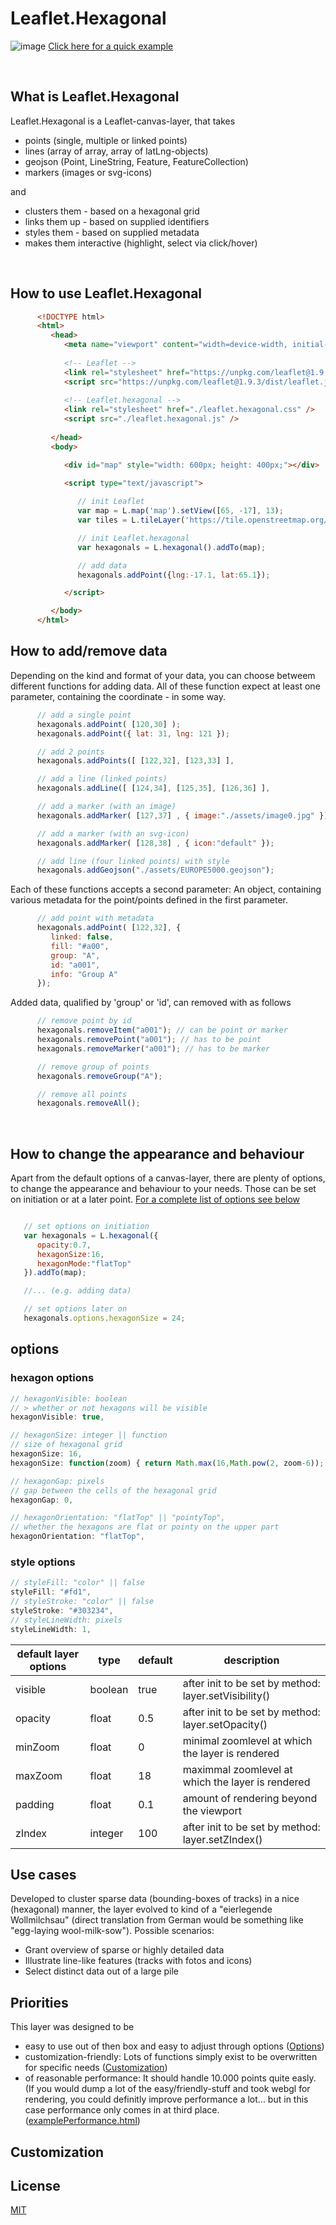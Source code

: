 # Leaflet.Hexagonal

![image](/assets/demo.jpg)
[Click here for a quick example](https://kaynut.github.io/Leaflet.Hexagonal/)

<br>

## What is Leaflet.Hexagonal
Leaflet.Hexagonal is a Leaflet-canvas-layer, that takes 
- points (single, multiple or linked points) 
- lines (array of array, array of latLng-objects)
- geojson (Point, LineString, Feature, FeatureCollection)
- markers (images or svg-icons)

and 

- clusters them - based on a hexagonal grid 
- links them up - based on supplied identifiers
- styles them - based on supplied metadata
- makes them interactive (highlight, select via click/hover)

<br>

## How to use Leaflet.Hexagonal
```html
      <!DOCTYPE html>
      <html>
         <head>    
            <meta name="viewport" content="width=device-width, initial-scale=1">
            
            <!-- Leaflet -->
            <link rel="stylesheet" href="https://unpkg.com/leaflet@1.9.3/dist/leaflet.css" integrity="sha256-kLaT2GOSpHechhsozzB+flnD+zUyjE2LlfWPgU04xyI=" crossorigin=""/>
            <script src="https://unpkg.com/leaflet@1.9.3/dist/leaflet.js" integrity="sha256-WBkoXOwTeyKclOHuWtc+i2uENFpDZ9YPdf5Hf+D7ewM=" crossorigin=""></script>
            
            <!-- Leaflet.hexagonal -->
            <link rel="stylesheet" href="./leaflet.hexagonal.css" />
            <script src="./leaflet.hexagonal.js" />
         
         </head>
         <body>

            <div id="map" style="width: 600px; height: 400px;"></div>
            
            <script type="text/javascript">

               // init Leaflet
               var map = L.map('map').setView([65, -17], 13);
               var tiles = L.tileLayer('https://tile.openstreetmap.org/{z}/{x}/{y}.png', { maxZoom: 19, attribution: '&copy; <a href="http://www.openstreetmap.org/copyright">OpenStreetMap</a>' }).addTo(map);

               // init Leaflet.hexagonal
               var hexagonals = L.hexagonal().addTo(map);

               // add data
               hexagonals.addPoint({lng:-17.1, lat:65.1});

            </script>

         </body>
      </html>
```
## How to add/remove data
Depending on the kind and format of your data, you can choose betweem different functions for adding data. 
All of these function expect at least one parameter, containing the coordinate - in some way. 
```js
      // add a single point
      hexagonals.addPoint( [120,30] );
      hexagonals.addPoint({ lat: 31, lng: 121 });

      // add 2 points
      hexagonals.addPoints([ [122,32], [123,33] ],

      // add a line (linked points)
      hexagonals.addLine([ [124,34], [125,35], [126,36] ],

      // add a marker (with an image)
      hexagonals.addMarker( [127,37] , { image:"./assets/image0.jpg" });

      // add a marker (with an svg-icon)
      hexagonals.addMarker( [128,38] , { icon:"default" });

      // add line (four linked points) with style
      hexagonals.addGeojson("./assets/EUROPE5000.geojson");
```
Each of these functions accepts a second parameter: An object, containing various metadata for the point/points defined in the first parameter.

```js
      // add point with metadata
      hexagonals.addPoint( [122,32], {
         linked: false,
         fill: "#a00",
         group: "A",
         id: "a001",
         info: "Group A"
      });
```
Added data, qualified by 'group' or 'id', can removed with as follows
```js
      // remove point by id
      hexagonals.removeItem("a001"); // can be point or marker
      hexagonals.removePoint("a001"); // has to be point
      hexagonals.removeMarker("a001"); // has to be marker

      // remove group of points
      hexagonals.removeGroup("A");

      // remove all points
      hexagonals.removeAll();
```  
<br>

## How to change the appearance and behaviour
Apart from the default options of a canvas-layer, there are plenty of options, to change the appearance and behaviour to your needs. Those can be set on initiation or at a later point. [For a complete list of options see below](#options)

```js

   // set options on initiation
   var hexagonals = L.hexagonal({
      opacity:0.7,
      hexagonSize:16,
      hexagonMode:"flatTop"
   }).addTo(map);

   //... (e.g. adding data)

   // set options later on
   hexagonals.options.hexagonSize = 24;

```


## options
### hexagon options
```js
// hexagonVisible: boolean 
// > whether or not hexagons will be visible
hexagonVisible: true,

// hexagonSize: integer || function
// size of hexagonal grid
hexagonSize: 16, 
hexagonSize: function(zoom) { return Math.max(16,Math.pow(2, zoom-6)); }, 

// hexagonGap: pixels 
// gap between the cells of the hexagonal grid 
hexagonGap: 0, 	

// hexagonOrientation: "flatTop" || "pointyTop",
// whether the hexagons are flat or pointy on the upper part
hexagonOrientation: "flatTop",
```        
### style options
```js
// styleFill: "color" || false
styleFill: "#fd1",
// styleStroke: "color" || false
styleStroke: "#303234", 	
// styleLineWidth: pixels
styleLineWidth: 1,
```  

|default layer options|type|default|description|
|--|--|--|--|
|visible|boolean|true|after init to be set by method: layer.setVisibility()|
|opacity|float|0.5|after init to be set by method: layer.setOpacity()|
|minZoom|float|0|minimal zoomlevel at which the layer is rendered|
|maxZoom|float|18|maximmal zoomlevel at which the layer is rendered|
|padding|float|0.1|amount of rendering beyond the viewport
|zIndex|integer|100| after init to be set by method: layer.setZIndex()|



## Use cases
Developed to cluster sparse data (bounding-boxes of tracks) in a nice (hexagonal) manner, the layer evolved to kind of a "eierlegende Wollmilchsau" (direct translation from German would be something like "egg-laying wool-milk-sow"). Possible scenarios:
- Grant overview of sparse or highly detailed data
- Illustrate line-like features (tracks with fotos and icons)
- Select distinct data out of a large pile 


## Priorities
This layer was designed to be  
- easy to use out of then box and easy to adjust through options ([Options](#ptions))
- customization-friendly: Lots of functions simply exist to be overwritten for specific needs ([Customization](#Customization))
- of reasonable performance: It should handle 10.000 points quite easly. (If you would dump a lot of the easy/friendly-stuff and took webgl for rendering, you could definitly improve performance a lot... but in this case performance  only comes in at third place. ([examplePerformance.html](https://kaynut.github.io/Leaflet.Hexagonal/examplePerformance.html))



## Customization

## License

[MIT](https://choosealicense.com/licenses/mit/)
